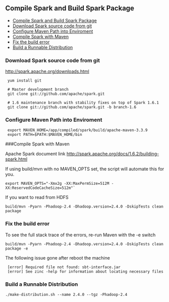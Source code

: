 ## Compile Spark and Build Spark Package

- [Compile Spark and Build Spark Package](#compile-spark-and-build-spark-package)
- [Download Spark source code from git](#download-spark-source-code-from-git)
- [Configure Maven Path into Enviroment](#configure-maven-path-into-enviroment)
- [Compile Spark with Maven](#compile-spark-with-maven)
- [Fix the build error](#fix-the-build-error)
- [Build a Runnable Distribution](#build-a-runnable-distribution)

### Download Spark source code from git 

 http://spark.apache.org/downloads.html

```shell
 yum install git

 # Master development branch
 git clone git://github.com/apache/spark.git

 # 1.6 maintenance branch with stability fixes on top of Spark 1.6.1
 git clone git://github.com/apache/spark.git -b branch-1.6
```

### Configure Maven Path into Enviroment

```shell
 export MAVEN_HOME=/app/compiled/spark/build/apache-maven-3.3.9
 export PATH=$PATH:$MAVEN_HOME/bin
```

###Compile Spark with Maven

Apache Spark document link  http://spark.apache.org/docs/1.6.2/building-spark.html

If using build/mvn with no MAVEN_OPTS set, the script will automate this for you.
```shell
export MAVEN_OPTS="-Xmx2g -XX:MaxPermSize=512M -XX:ReservedCodeCacheSize=512m"`
```

If you want to read from HDFS
```shell
build/mvn -Pyarn -Phadoop-2.4 -Dhadoop.version=2.4.0 -DskipTests clean package
```

### Fix the build error

To see the full stack trace of the errors, re-run Maven with the -e switch
```shell
build/mvn -Pyarn -Phadoop-2.4 -Dhadoop.version=2.4.0 -DskipTests clean package -e
```

The following  issue gone after reboot the machine
```shell
 [error] Required file not found: sbt-interface.jar
 [error] See zinc -help for information about locating necessary files
```


### Build a Runnable Distribution 
```shell
./make-distribution.sh --name 2.4.0 --tgz -Phadoop-2.4
```




